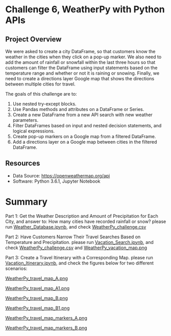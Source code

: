 # Challenge 6, WeatherPy with Python APIs

## Project Overview
We were asked to create a city DataFrame, so that customers know the weather in the cities when they click on a pop-up marker. We also need to add the amount of rainfall or snowfall within the last three hours so that customers can filter the DataFrame using input statements based on the temperature range and whether or not it is raining or snowing. Finally, we need to create a directions layer Google map that shows the directions between multiple cities for travel.

The goals of this challenge are to:

1. Use nested try-except blocks.
2. Use Pandas methods and attributes on a DataFrame or Series.
3. Create a new DataFrame from a new API search with new weather parameters.
4. Filter DataFrames based on input and nested decision statements, and logical expressions.
5. Create pop-up markers on a Google map from a filtered DataFrame.
6. Add a directions layer on a Google map between cities in the filtered DataFrame.

## Resources
- Data Source: https://openweathermap.org/api
- Software: Python 3.6.1, Jupyter Notebook

# Summary
Part 1: Get the Weather Description and Amount of Precipitation for Each City, and answer to: How many cities have recorded rainfall or snow?
       please run [Weather_Database.ipynb](https://github.com/SaraPnm/SaraPnm-Challenge-6_WeatherPy-with-Python-APIs/blob/master/Weather_Database.ipynb), and check [WeatherPy_challenge.csv](https://github.com/SaraPnm/SaraPnm-Challenge-6_WeatherPy-with-Python-APIs/blob/master/weather_data/WeatherPy_challenge.csv)

Part 2: Have Customers Narrow Their Travel Searches Based on Temperature and Precipitation.
       please run [Vacation_Search.ipynb](https://github.com/SaraPnm/SaraPnm-Challenge-6_WeatherPy-with-Python-APIs/blob/master/Vacation_Search.ipynb), and check [WeatherPy_challenge.csv](https://github.com/SaraPnm/SaraPnm-Challenge-6_WeatherPy-with-Python-APIs/blob/master/weather_data/WeatherPy_vacation.csv) and [WeatherPy_vacation_map.png](https://github.com/SaraPnm/SaraPnm-Challenge-6_WeatherPy-with-Python-APIs/blob/master/weather_data/WeatherPy_vacation_map.png)
       
Part 3: Create a Travel Itinerary with a Corresponding Map.
       please run [Vacation_Itinerary.ipynb](https://github.com/SaraPnm/SaraPnm-Challenge-6_WeatherPy-with-Python-APIs/blob/master/Vacation_Itinerary.ipynb), and check the figures below for two different scenarios:
       
[WeatherPy_travel_map_A.png](https://github.com/SaraPnm/SaraPnm-Challenge-6_WeatherPy-with-Python-APIs/blob/master/weather_data/WeatherPy_travel_map_A.png)    

[WeatherPy_travel_map_A1.png](https://github.com/SaraPnm/SaraPnm-Challenge-6_WeatherPy-with-Python-APIs/blob/master/weather_data/WeatherPy_travel_map_A1.png)   

[WeatherPy_travel_map_B.png](https://github.com/SaraPnm/SaraPnm-Challenge-6_WeatherPy-with-Python-APIs/blob/master/weather_data/WeatherPy_travel_map_B.png)    

[WeatherPy_travel_map_B1.png](https://github.com/SaraPnm/SaraPnm-Challenge-6_WeatherPy-with-Python-APIs/blob/master/weather_data/WeatherPy_travel_map_B1.png)       

[WeatherPy_travel_map_markers_A.png](https://github.com/SaraPnm/SaraPnm-Challenge-6_WeatherPy-with-Python-APIs/blob/master/weather_data/WeatherPy_travel_map_markers_A.png) 

[WeatherPy_travel_map_markers_B.png](https://github.com/SaraPnm/SaraPnm-Challenge-6_WeatherPy-with-Python-APIs/blob/master/weather_data/WeatherPy_travel_map_markers_B.png) 
